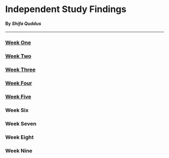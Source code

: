 # Independent Study Findings
#### By _Shifa Quddus_ 
---
### [Week One](entries/wk-1.md) 
### [Week Two](entries/wk-2.md) 
### [Week Three](entries/wk-3.md)
### [Week Four](entries/wk-4.md)
### [Week Five](entries/wk-5.md)
### Week Six
### Week Seven
### Week Eight
### Week Nine